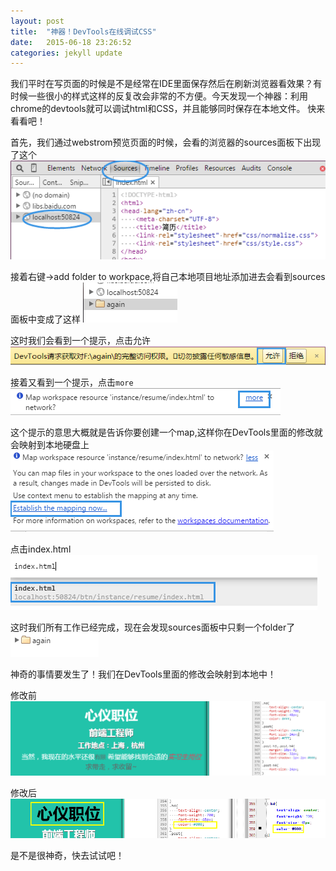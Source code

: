 ```yaml
---
layout: post
title:  "神器！DevTools在线调试CSS"
date:   2015-06-18 23:26:52
categories: jekyll update
---
```

我们平时在写页面的时候是不是经常在IDE里面保存然后在刷新浏览器看效果？有时候一些很小的样式这样的反复改会非常的不方便。今天发现一个神器：利用chrome的devtools就可以调试html和CSS，并且能够同时保存在本地文件。
快来看看吧！

首先，我们通过webstrom预览页面的时候，会看的浏览器的sources面板下出现了这个
![查看sources面板](/assets/06-18/step1.png)

接着右键→add folder to workpace,将自己本地项目地址添加进去会看到sources面板中变成了这样
![ADD folder to workpace](/assets/06-18/step6.png)

这时我们会看到一个提示，点击允许
![点击允许](/assets/06-18/step2.png)

接着又看到一个提示，点击`more`
![点击more](/assets/06-18/step3.png)

这个提示的意思大概就是告诉你要创建一个map,这样你在DevTools里面的修改就会映射到本地硬盘上
![点击establish the map now](/assets/06-18/step4.png)

点击index.html
![点击index.html](/assets/06-18/step5.png)

这时我们所有工作已经完成，现在会发现sources面板中只剩一个folder了
![只剩一个folder](/assets/06-18/step7.png)

神奇的事情要发生了！我们在DevTools里面的修改会映射到本地中！

修改前
![修改前](/assets/06-18/step8.png)

修改后
![修改后](/assets/06-18/step9.png)

是不是很神奇，快去试试吧！